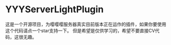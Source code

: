 # YYYServerLightPlugin
这是一个开源项目，为嘤嘤嘤服务器真实目前版本正在运作的插件，如果你要使用这个代码请点一个star支持一下。
但是希望是仅供学习的，希望不要直接CV代码，这很无趣。
